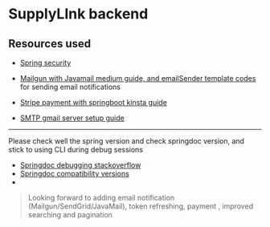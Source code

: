 # SupplyLInk backend

## Resources used

- [Spring security]()

- [Mailgun with Javamail medium guide, and emailSender template codes](https://medium.com/@tericcabrel/send-email-in-spring-boot-with-thymeleaf-and-mailgun-15e1b9dab328) for sending email notifications

- [Stripe payment with springboot kinsta guide](https://kinsta.com/blog/stripe-java-api/)

- [SMTP gmail server setup guide](https://www.youtube.com/watch?v=f-bT4A4NsKw)

---

Please check well the spring version and check springdoc version, and stick to using CLI during debug sessions

- [Springdoc debugging stackoverflow](https://stackoverflow.com/questions/79411586/cant-generate-openapi-json-file-using-springdoc-after-upgrading-spring-boot-to)
- [Springdoc compatibility versions](https://springdoc.org/faq.html#_what_is_the_compatibility_matrix_of_springdoc_openapi_with_spring_boot)
- []()

> Looking forward to adding email notification (Mailgun/SendGrid/JavaMail), token refreshing, payment , improved searching and pagination
